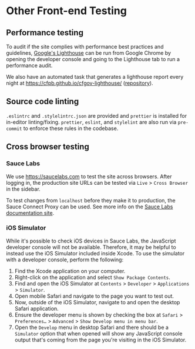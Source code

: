 # Other Front-end Testing

## Performance testing

To audit if the site complies with performance best practices and guidelines,
[Google's Lighthouse](https://github.com/GoogleChrome/lighthouse) can be run
from Google Chrome by opening the developer console and going to the Lighthouse
tab to run a performance audit.

We also have an automated task that generates a lighthouse report every night at
https://cfpb.github.io/cfgov-lighthouse/
([repository](https://cfpb.github.io/cfgov-lighthouse/)).

## Source code linting

`.eslintrc` and `.stylelintrc.json` are provided and `prettier` is installed for in-editor linting/fixing.
`prettier`, `eslint`, and `stylelint` are also run via `pre-commit` to enforce these rules in the codebase.

## Cross browser testing

### Sauce Labs

We use https://saucelabs.com to test the site across browsers.
After logging in, the production site URLs can be tested via
`Live` > `Cross Browser` in the sidebar.

To test changes from `localhost` before they make it to production,
the Sauce Connect Proxy can be used. See more info on the
[Sauce Labs documentation site](https://docs.saucelabs.com/secure-connections/sauce-connect/installation/).

### iOS Simulator

While it's possible to check iOS devices in Sauce Labs,
the JavaScript developer console will not be available. Therefore, it may be
helpful to instead use the iOS Simulator included inside Xcode.
To use the simulator with a developer console, perform the following:

1. Find the Xcode application on your computer.
2. Right-click on the application and select `Show Package Contents`.
3. Find and open the iOS Simulator at
   `Contents` > `Developer` > `Applications` > `Simulator`.
4. Open mobile Safari and navigate to the page you want to test out.
5. Now, outside of the iOS Simulator,
   navigate to and open the desktop Safari application.
6. Ensure the developer menu is shown by checking the box at
   `Safari` > `Preferences…` > `Advanced` > `Show Develop menu in menu bar`.
7. Open the `Develop` menu in desktop Safari and
   there should be a `Simulator` option that when opened will show any
   JavaScript console output that's coming from the page you're visiting in the
   iOS Simulator.
